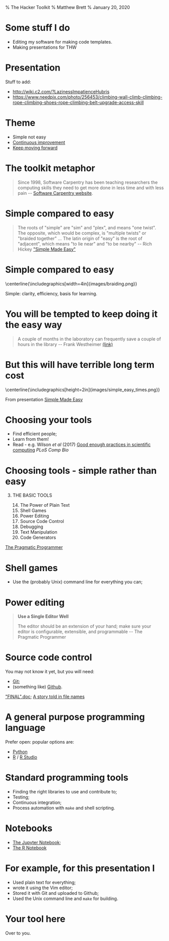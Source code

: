 % The Hacker Toolkit
% Matthew Brett
% January 20, 2020

# Some stuff I do

* Editing my software for making code templates.
* Making presentations for THW

# Presentation

Stuff to add:

* http://wiki.c2.com/?LazinessImpatienceHubris
* https://www.needpix.com/photo/256453/climbing-wall-climb-climbing-rope-climbing-shoes-rope-climbing-belt-upgrade-access-skill

# Theme

* Simple not easy
* [Continuous improvement](https://en.wikipedia.org/wiki/Kaizen)
* [Keep moving forward](https://www.brainyquote.com/quotes/walt_disney_132637)

# The toolkit metaphor

> Since 1998, Software Carpentry has been teaching researchers the computing
> skills they need to get more done in less time and with less pain --
> [Software Carpentry website](https://software-carpentry.org/about).

# Simple compared to easy

> The roots of "simple" are "sim" and "plex", and means "one twist". The
> opposite, which would be complex, is "multiple twists" or "braided
> together" ...
> The latin origin of "easy" is the root of "adjacent", which means "to lie
> near" and "to be nearby" -- Rich Hickey ["Simple Made
> Easy"](https://www.infoq.com/presentations/Simple-Made-Easy)

# Simple compared to easy

\centerline{\includegraphics[width=4in]{images/braiding.png}}

Simple: clarity, efficiency, basis for learning.

# You will be tempted to keep doing it the easy way

> A couple of months in the laboratory can frequently save a couple of hours
> in the library -- Frank Westheimer
> [(link)](https://en.wikiquote.org/wiki/Frank_Westheimer)

# But this will have terrible long term cost

\centerline{\includegraphics[height=2in]{images/simple_easy_times.png}}

From presentation [Simple Made
Easy](https://www.infoq.com/presentations/Simple-Made-Easy)

# Choosing your tools

* Find efficient people;
* Learn from them!
* Read - e.g. Wilson *et al* (2017) [Good enough practices in scientific
  computing](http://journals.plos.org/ploscompbiol/article?id=10.1371/journal.pcbi.1005510)
  *PLoS Comp Bio*

# Choosing tools - simple rather than easy

3. THE BASIC TOOLS

    14. The Power of Plain Text
    15. Shell Games
    16. Power Editing
    17. Source Code Control
    18. Debugging
    19. Text Manipulation
    20. Code Generators

[The Pragmatic
Programmer](https://pragprog.com/book/tpp/the-pragmatic-programmer)

# Shell games

* Use the (probably Unix) command line for everything you can;

# Power editing

> **Use a Single Editor Well**
>
> The editor should be an extension of your hand; make sure your editor is
> configurable, extensible, and programmable -- The Pragmatic Programmer

# Source code control

You may not know it yet, but you will need:

* [Git](https://git-scm.com);
* (something like) [Github](https://github.com).

["FINAL".doc](http://phdcomics.com/comics/archive.php?comicid=1531); [A story
told in file names](http://phdcomics.com/comics/archive.php?comicid=1323)

# A general purpose programming language

Prefer open: popular options are:

* [Python](https://www.python.org)
* [R](https://www.r-project.org) / [R Studio](https://www.rstudio.com)

# Standard programming tools

* Finding the right libraries to use and contribute to;
* Testing;
* Continuous integration;
* Process automation with `make` and shell scripting.

# Notebooks

* [The Jupyter Notebook](https://jupyter.org);
* [The R Notebook](https://rmarkdown.rstudio.com/r_notebooks.html)

# For example, for this presentation I

* Used plain text for everything;
* wrote it using the Vim editor;
* Stored it with Git and uploaded to Github;
* Used the Unix command line and `make` for building.

# Your tool here

Over to you.
